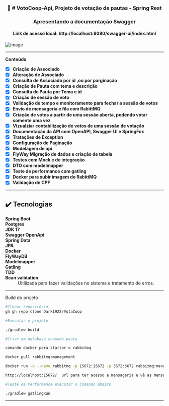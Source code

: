 

<div align="center">
  <h3 align="center">🚀 # VotoCoop-Api, Projeto de votação de pautas - Spring Rest </h3>
 </div>



<h3 align="center"> Apresentando a documentação Swagger</h3>
<h4 align="center"> Link de acesso local: http://localhost:8080/swagger-ui/index.html</h4>


![image](https://github.com/Dark1922/VotaCoop/assets/48605830/89586c14-81b8-4a9e-8a88-dee4d81be58b)


<hr />

   **Conteúdo**

- [x] <strong>Criação de Associado</strong>
- [x] <strong>Alteração de Associado</strong>
- [x] <strong>Consulta de Associado por id ,ou por parginação</strong>
- [x] <strong>Criação de Pauta com tema e descrição</strong>
- [x] <strong>Consulta de Pauta por Tema e id</strong>
- [x] <strong>Criação de sessão de voto</strong>
- [x] <strong>Validação de tempo e monitoramento para fechar a sessão de votos</strong>
- [x] <strong>Envio de mensageria e fila com RabittMQ</strong>
- [x] <strong>Criação de votos a partir de uma sessão aberta, podendo votar somente uma vez</strong>
- [x] <strong>Vizualziar contabilização de votos de uma sessão de votação</strong>
- [x] <strong>Documentação da API com OpenAPI, Swagger UI e SpringFox</strong>
- [x] <strong>Tratações de Exception</strong>
- [x] <strong>Configuração de Paginação</strong>
- [x] <strong>Modelagem de api</strong>
- [x] <strong>FlyWay Migração de dados e criação de tabela</strong>
- [x] <strong>Testes com Mock e de integração</strong>
- [x] <strong>DTO com modelmapper</strong>
- [x] <strong>Teste de performance com gatling</strong>
- [x] <strong>Docker para subir imagem do RabittMQ</strong>
- [x] <strong>Validação de CPF</strong>

<hr />

## :heavy_check_mark: Tecnologias <a name="technologies"></a>

<dl>
<dt><strong>Spring Boot</strong></dt>
<dt><strong>Postgres</strong></dt>
<dt><strong>JDK 17</strong></dt>
<dt><strong>Swagger OpenApi</strong></dt>
<dt><strong>Spring Data</strong></dt>
<dt><strong>JPA</strong></dt>
<dt><strong>Docker</strong></dt>
  <dt><strong>FlyWayDB</strong></dt>
  <dt><strong>Modelmapper</strong></dt>
    <dt><strong>Gatling</strong></dt>
     <dt><strong>TDD</strong></dt>

<dt><strong>Bean validation</strong></dt>
<dd>Ultilizada para fazer validações no sistema e tratamento de erros.</dd>
</dl>
 </div>
  <hr /> 
 
 
 Build do projeto
  
```bash
#Clonar repositório
gh gh repo clone Dark1922/VotaCoop

#Executar o projeto

./gradlew build

#Criar um database chamado pauta

comando docker para startar o rabbitmq

docker pull rabbitmq:management

docker run -d --name rabbitmq -p 15672:15672 -p 5672:5672 rabbitmq:management

http://localhost:15672/  url para ter acesso a mensageria e vê as mensagem enviada pelo servido após as sessão de votação ser encerrada.

#Teste de Performance executar o comando abaixo

./gradlew gatlingRun

```


<hr>
